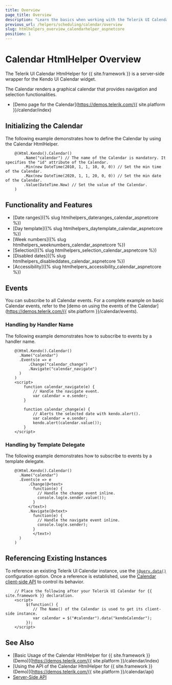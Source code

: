 ```yaml
---
title: Overview
page_title: Overview
description: "Learn the basics when working with the Telerik UI Calendar HtmlHelper for {{ site.framework }}."
previous_url: /helpers/scheduling/calendar/overview
slug: htmlhelpers_overview_calendarhelper_aspnetcore
position: 1
---
```


# Calendar HtmlHelper Overview

The Telerik UI Calendar HtmlHelper for {{ site.framework }} is a server-side wrapper for the Kendo UI Calendar widget.

The Calendar renders a graphical calendar that provides navigation and selection functionalities.

* [Demo page for the Calendar](https://demos.telerik.com/{{ site.platform }}/calendar/index)

## Initializing the Calendar

The following example demonstrates how to define the Calendar by using the Calendar HtmlHelper.

```
    @(Html.Kendo().Calendar()
        .Name("calendar") // The name of the Calendar is mandatory. It specifies the "id" attribute of the Calendar.
        .Min(new DateTime(2010, 1, 1, 10, 0, 0)) // Set the min time of the Calendar.
        .Max(new DateTime(2020, 1, 1, 20, 0, 0)) // Set the min date of the Calendar.
        .Value(DateTime.Now) // Set the value of the Calendar.
    )
```

## Functionality and Features

* [Date ranges]({% slug htmlhelpers_dateranges_calendar_aspnetcore %})
* [Day template]({% slug htmlhelpers_daytemplate_calendar_aspnetcore %})
* [Week numbers]({% slug htmlhelpers_weeknumbers_calendar_aspnetcore %})
* [Selection]({% slug htmlhelpers_selection_calendar_aspnetcore %})
* [Disabled dates]({% slug htmlhelpers_disableddates_calendar_aspnetcore %})
* [Accessibility]({% slug htmlhelpers_accessibility_calendar_aspnetcore %})

## Events

You can subscribe to all Calendar events. For a complete example on basic Calendar events, refer to the [demo on using the events of the Calendar](https://demos.telerik.com/{{ site.platform }}/calendar/events).

### Handling by Handler Name

The following example demonstrates how to subscribe to events by a handler name.

```
    @(Html.Kendo().Calendar()
      .Name("calendar")
      .Events(e => e
          .Change("calendar_change")
          .Navigate("calendar_navigate")
      )
    )
    <script>
        function calendar_navigate(e) {
            // Handle the navigate event.
            var calendar = e.sender;
        }

        function calendar_change(e) {
            // Alerts the selected date with kendo.alert().
            var calendar = e.sender;
            kendo.alert(calendar.value());
        }
    </script>
```

### Handling by Template Delegate

The following example demonstrates how to subscribe to events by a template delegate.

```
    @(Html.Kendo().Calendar()
      .Name("calendar")
      .Events(e => e
          .Change(@<text>
            function(e) {
              // Handle the change event inline.
              console.log(e.sender.value());
            }
          </text>)
          .Navigate(@<text>
            function(e) {
              // Handle the navigate event inline.
              console.log(e.sender);
            }
            </text>)
      )
    )
```

## Referencing Existing Instances

To reference an existing Telerik UI Calendar instance, use the [`jQuery.data()`](https://api.jquery.com/jQuery.data/) configuration option. Once a reference is established, use the [Calendar client-side API](/api/calendar) to control its behavior.

```
    // Place the following after your Telerik UI Calendar for {{ site.framework }} declaration.
    <script>
         $(function() {
            // The Name() of the Calendar is used to get its client-side instance.
            var calendar = $("#calendar").data("kendoCalendar");
         });
    </script>
```

## See Also

* [Basic Usage of the Calendar HtmlHelper for {{ site.framework }} (Demo)](https://demos.telerik.com/{{ site.platform }}/calendar/index)
* [Using the API of the Calendar HtmlHelper for {{ site.framework }} (Demo)](https://demos.telerik.com/{{ site.platform }}/calendar/api)
* [Server-Side API](/api/calendar)
